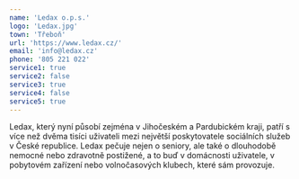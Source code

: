 ```yaml
---
name: 'Ledax o.p.s.'
logo: 'Ledax.jpg'
town: 'Třeboň'
url: 'https://www.ledax.cz/'
email: 'info@ledax.cz'
phone: '805 221 022'
service1: true
service2: false
service3: true
service4: false
service5: true
---
```


Ledax, který nyní působí zejména v Jihočeském a Pardubickém kraji, patří s více než dvěma tisíci uživateli mezi největší poskytovatele sociálních služeb v České republice. Ledax pečuje nejen o seniory, ale také o dlouhodobě nemocné nebo zdravotně postižené, a to buď v domácnosti uživatele, v pobytovém zařízení nebo volnočasových klubech, které sám provozuje.
